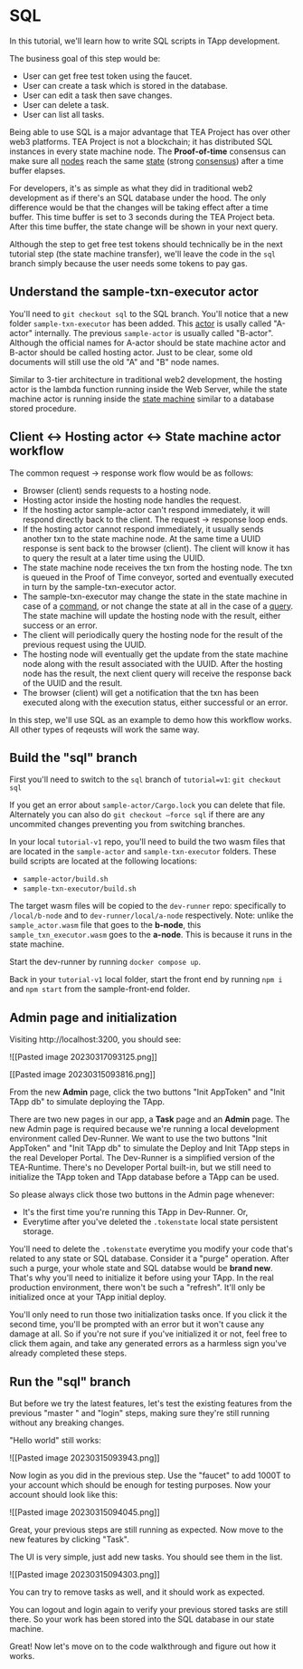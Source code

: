 # SQL
In this tutorial, we'll learn how to write SQL scripts in TApp development.

The business goal of this step would be:

- User can get free test token using the faucet.
- User can create a task which is stored in the database.
- User can edit a task then save changes.
- User can delete a task.
- User can list all tasks. 

Being able to use SQL is a major advantage that TEA Project has over other web3 platforms. TEA Project is not a blockchain; it has distributed SQL instances in every state machine node. The **Proof-of-time** consensus can make sure all [nodes](../../z_glossary/hosting_cml.md) reach the same [state](../../z_glossary/state.md) (strong [consensus](../../z_glossary/consensus.md)) after a time buffer elapses. 

For developers, it's as simple as what they did in traditional web2 development as if there's an SQL database under the hood. The only difference would be that the changes will be taking effect after a time buffer. This time buffer is set to 3 seconds during the TEA Project beta. After this time buffer, the state change will be shown in your next query. 

Although the step to get free test tokens should technically be in the next tutorial step (the state machine transfer), we'll leave the code in the `sql` branch simply because the user needs some tokens to pay gas. 

## Understand the sample-txn-executor actor

You'll need to `git checkout sql` to the SQL branch. You'll notice that a new folder `sample-txn-executor` has been added. This [actor](../../z_glossary/actor.md) is usally called "A-actor" internally. The previous `sample-actor` is usually called "B-actor". Although the official names for A-actor should be state machine actor and B-actor should be called hosting actor. Just to be clear, some old documents will still use the old "A" and "B" node names.

Similar to 3-tier architecture in traditional web2 development, the hosting actor is the lambda function running inside the Web Server, while the state machine actor is running inside the [state machine](../../z_glossary/state_machine.md)  similar to a database stored procedure.

## Client <-> Hosting actor <-> State machine actor workflow

The common request -> response work flow would be as follows:

- Browser (client) sends requests to a hosting node.
- Hosting actor inside the hosting node handles the request.
- If the hosting actor sample-actor can't respond immediately, it will respond directly back to the client. The request -> response loop ends.
- If the hosting actor cannot respond immediately, it usually sends another txn to the state machine node. At the same time a UUID response is sent back to the browser (client). The client will know it has to query the result at a later time using the UUID.
- The state machine node receives the txn from the hosting node. The txn is queued in the Proof of Time conveyor, sorted and eventually executed in turn by the sample-txn-executor actor.
- The sample-txn-executor may change the state in the state machine in case of a [command](../../z_glossary/commands.md), or not change the state at all in the case of a [query](../../z_glossary/query.md). The state machine will update the hosting node with the result, either success or an error.
- The client will periodically query the hosting node for the result of the previous request using the UUID.
- The hosting node will eventually get the update from the state machine node along with the result associated with the UUID. After the hosting node has the result, the next client query will receive the response back of the UUID and the result.
- The browser (client) will get a notification that the txn has been executed along with the execution status, either successful or an error.

In this step, we'll use SQL as an example to demo how this workflow works. All other types of reqeusts will work the same way.

## Build the "sql" branch
First you'll need to switch to the `sql` branch of `tutorial=v1`:
`git checkout sql`

If you get an error about `sample-actor/Cargo.lock` you can delete that file. Alternately you can also do `git checkout —force sql` if there are any uncommited changes preventing you from switching branches.

In your local `tutorial-v1` repo, you'll need to build the two wasm files that are located in the `sample-actor` and `sample-txn-executor` folders. These build scripts are located at the following locations:

- `sample-actor/build.sh`
- `sample-txn-executor/build.sh`

The target wasm files will be copied to the `dev-runner` repo: specifically to `/local/b-node` and to `dev-runner/local/a-node` respectively. Note: unlike the `sample_actor.wasm` file that goes to the **b-node**, this `sample_txn_executor.wasm` goes to the **a-node**. This is because it runs in the state machine. 

Start the dev-runner by running `docker compose up`.

Back in your `tutorial-v1` local folder, start the front end by running `npm i` and `npm start` from the sample-front-end folder.

## Admin page and initialization

Visiting http://localhost:3200, you should see:

![[Pasted image 20230317093125.png]]

[[Pasted image 20230315093816.png]]

From the new **Admin** page, click the two buttons "Init AppToken" and "Init TApp db" to simulate deploying the TApp. 

There are two new pages in our app, a **Task** page and an **Admin** page. The new Admin page is required because we're running a local development environment called Dev-Runner. We want to use the two buttons "Init AppToken" and "Init TApp db" to simulate the Deploy and Init TApp steps in the real Developer Portal. The Dev-Runner is a simplified version of the TEA-Runtime. There's no Developer Portal built-in, but we still need to initialize the TApp token and TApp database before a TApp can be used. 

So please always click those two buttons in the Admin page whenever:

- It's the first time you're running this TApp in Dev-Runner. Or,
- Everytime after you've deleted the `.tokenstate` local state persistent storage.

You'll need to delete the `.tokenstate` everytime you modify your code that's related to any state or SQL database. Consider it a "purge" operation. After such a purge, your whole state and SQL databse would be **brand new**. That's why you'll need to initialize it before using your TApp. In the real production environment, there won't be such a "refresh". It'll only be initialized once at your TApp initial deploy.

You'll only need to run those two initialization tasks once. If you click it the second time, you'll be prompted with an error but it won't cause any damage at all. So if you're not sure if you've initialized it or not, feel free to click them again, and take any generated errors as a harmless sign you've already completed these steps.

## Run the "sql" branch

But before we try the latest features, let's test the existing features from the previous "master " and "login" steps, making sure they're still running without any breaking changes.

"Hello world" still works:

![[Pasted image 20230315093943.png]]

Now login as you did in the previous step. Use the "faucet" to add 1000T to your account which should be enough for testing purposes. Now your account should look like this:

![[Pasted image 20230315094045.png]]

Great, your previous steps are still running as expected. Now move to the new features by clicking "Task".

The UI is very simple, just add new tasks. You should see them in the list.

![[Pasted image 20230315094303.png]]

You can try to remove tasks as well, and it should work as expected.

You can logout and login again to verify your previous stored tasks are still there. So your work has been stored into the SQL database in our state machine. 

Great! Now let's move on to the code walkthrough and figure out how it works.
